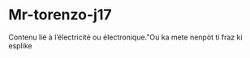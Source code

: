 # Mr-torenzo-j17
Contenu lié à l’électricité ou électronique."Ou ka mete nenpòt ti fraz ki esplike 

